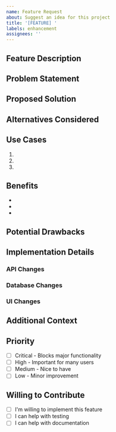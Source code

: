 ```yaml
---
name: Feature Request
about: Suggest an idea for this project
title: '[FEATURE] '
labels: enhancement
assignees: ''
---
```


## Feature Description

<!-- A clear and concise description of the feature you'd like to see -->

## Problem Statement

<!-- Describe the problem this feature would solve -->
<!-- Example: "I'm frustrated when..." or "It would be helpful if..." -->

## Proposed Solution

<!-- Describe how you envision this feature working -->

## Alternatives Considered

<!-- Describe any alternative solutions or features you've considered -->

## Use Cases

<!-- Describe specific use cases for this feature -->

1.
2.
3.

## Benefits

<!-- What are the benefits of implementing this feature? -->

-
-
-

## Potential Drawbacks

<!-- Are there any potential drawbacks or challenges? -->

## Implementation Details

<!-- If you have technical ideas on how to implement this -->

### API Changes

<!-- Would this require API changes? -->

### Database Changes

<!-- Would this require database schema changes? -->

### UI Changes

<!-- Would this require UI changes? -->

## Additional Context

<!-- Add any other context, screenshots, or mockups about the feature request -->

## Priority

- [ ] Critical - Blocks major functionality
- [ ] High - Important for many users
- [ ] Medium - Nice to have
- [ ] Low - Minor improvement

## Willing to Contribute

- [ ] I'm willing to implement this feature
- [ ] I can help with testing
- [ ] I can help with documentation
